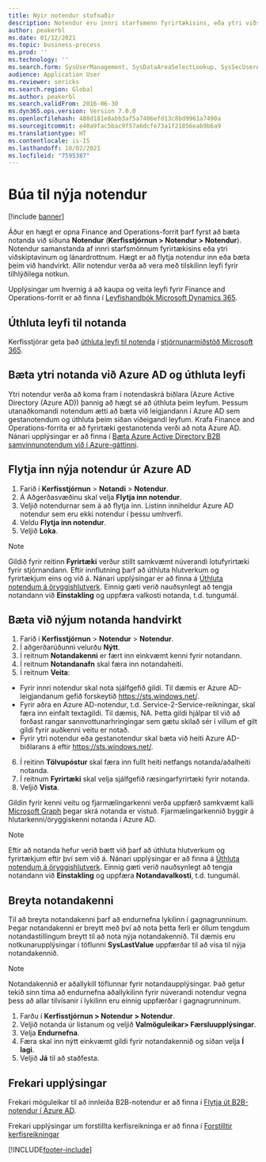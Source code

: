 ```yaml
---
title: Nýir notendur stofnaðir
description: Notendur eru innri starfsmenn fyrirtækisins, eða ytri viðskiptavinir og lánardrottnar sem þurfa aðgang að kerfinu til að framkvæma vinnslum.
author: peakerbl
ms.date: 01/12/2021
ms.topic: business-process
ms.prod: ''
ms.technology: ''
ms.search.form: SysUserManagement, SysDataAreaSelectLookup, SysSecUserAddRoles, SysUserMSODSUserImport
audience: Application User
ms.reviewer: sericks
ms.search.region: Global
ms.author: peakerbl
ms.search.validFrom: 2016-06-30
ms.dyn365.ops.version: Version 7.0.0
ms.openlocfilehash: 480d181e8abb3af5a7406efd13c8bd9961a7490a
ms.sourcegitcommit: e40a9fac5bac9f57a6dcfe73a1f21856eab9b6a9
ms.translationtype: HT
ms.contentlocale: is-IS
ms.lasthandoff: 10/02/2021
ms.locfileid: "7595387"
---
```

# <a name="create-new-users"></a>Búa til nýja notendur

[!include [banner](../../includes/banner.md)]

Áður en hægt er opna Finance and Operations-forrit þarf fyrst að bæta notanda við síðuna **Notendur** (**Kerfisstjórnun \> Notendur \> Notendur**). Notendur samanstanda af innri starfsmönnum fyrirtækisins eða ytri viðskiptavinum og lánardrottnum. Hægt er að flytja notendur inn eða bæta þeim við handvirkt. Allir notendur verða að vera með tilskilinn leyfi fyrir tilhlýðilega notkun.

Upplýsingar um hvernig á að kaupa og veita leyfi fyrir Finance and Operations-forrit er að finna í [Leyfishandbók Microsoft Dynamics 365](https://go.microsoft.com/fwlink/?LinkId=866544&amp;clcid=0x409).

## <a name="assign-a-license-to-a-user"></a>Úthluta leyfi til notanda
Kerfisstjórar geta það [úthluta leyfi til notenda](/office365/admin/subscriptions-and-billing/assign-licenses-to-users) í [stjórnunarmiðstöð Microsoft 365](/office365/admin/admin-overview/about-the-admin-center).

## <a name="add-an-external-user-in-azure-ad-and-assign-a-license"></a>Bæta ytri notanda við Azure AD og úthluta leyfi 
Ytri notendur verða að koma fram í notendaskrá biðlara (Azure Active Directory (Azure AD)) þannig að hægt sé að úthluta þeim leyfum. Þessum utanaðkomandi notendum ætti að bæta við leigjandann í Azure AD sem gestanotendum og úthluta þeim síðan viðeigandi leyfum. Krafa Finance and Operations-forrita er að fyrirtæki gestanotenda verði að nota Azure AD. Nánari upplýsingar er að finna í [Bæta Azure Active Directory B2B samvinnunotendum við í Azure-gáttinni](/azure/active-directory/b2b/add-users-administrator).

## <a name="import-new-users-from-azure-ad"></a>Flytja inn nýja notendur úr Azure AD 
1. Farið í **Kerfisstjórnun** \> **Notandi** \> **Notendur**.
2. Á Aðgerðasvæðinu skal velja **Flytja inn notendur**.
3. Veljið notendurnar sem á að flytja inn. Listinn inniheldur Azure AD notendur sem eru ekki notendur í þessu umhverfi.
4. Veldu **Flytja inn notendur**.
5. Veljið **Loka**.

> [!NOTE]
> Gildið fyrir reitinn **Fyrirtæki** verður stillt samkvæmt núverandi lotufyrirtæki fyrir stjórnandann. Eftir innflutning þarf að úthluta hlutverkum og fyrirtækjum eins og við á. Nánari upplýsingar er að finna á [Úthluta notendum á öryggishlutverk](assign-users-security-roles.md). Einnig gæti verið nauðsynlegt að tengja notandann við **Einstakling** og uppfæra valkosti notanda, t.d. tungumál.

## <a name="manually-add-a-new-user"></a>Bæta við nýjum notanda handvirkt
1. Farið í **Kerfisstjórnun** \> **Notendur** \> **Notendur**.
2. Í aðgerðarúðunni velurðu **Nýtt**.
3. Í reitnum **Notandakenni** er fært inn einkvæmt kenni fyrir notandann.   
4. Í reitnum **Notandanafn** skal færa inn notandaheiti.  
5. Í reitnum **Veita**:
 - Fyrir innri notendur skal nota sjálfgefið gildi. Til dæmis er Azure AD-leigjandanum gefið forskeytið https://sts.windows.net/.  
 - Fyrir aðra en Azure AD-notendur, t.d. Service-2-Service-reikningar, skal færa inn einfalt textagildi. Til dæmis, NA. Þetta gildi hjálpar til við að forðast rangar sannvottunarhringingar sem gætu skilað sér í villum ef gilt gildi fyrir auðkenni veitu er notað.  
 - Fyrir ytri notendur eða gestanotendur skal bæta við heiti Azure AD-biðlarans á eftir https://sts.windows.net/.
6. Í reitinn **Tölvupóstur** skal færa inn fullt heiti netfangs notanda/aðalheiti notanda.  
7. Í reitnum **Fyrirtæki** skal velja sjálfgefið ræsingarfyrirtæki fyrir notanda. 
8. Veljið **Vista**.

Gildin fyrir kenni veitu og fjarmælingarkenni verða uppfærð samkvæmt kalli [Microsoft Graph](/graph/overview) þegar skrá notanda er vistuð. Fjarmælingarkennið byggir á hlutarkenni/öryggiskenni notanda í Azure AD.

> [!NOTE]
> Eftir að notanda hefur verið bætt við þarf að úthluta hlutverkum og fyrirtækjum eftir því sem við á. Nánari upplýsingar er að finna á [Úthluta notendum á öryggishlutverk](assign-users-security-roles.md). Einnig gæti verið nauðsynlegt að tengja notandann við **Einstakling** og uppfæra **Notandavalkosti**, t.d. tungumál.

## <a name="change-a-user-id"></a>Breyta notandakenni
Til að breyta notandakenni þarf að endurnefna lykilinn í gagnagrunninum. Þegar notandakenni er breytt með því að nota þetta ferli er öllum tengdum notandastillingum breytt til að nota nýja notandakennið. Til dæmis eru notkunarupplýsingar í töflunni **SysLastValue** uppfærðar til að vísa til nýja notandakennið.

> [!NOTE]
> Notandakennið er aðallykill töflunnar fyrir notandaupplýsingar. Það getur tekið sinn tíma að endurnefna aðallykilinn fyrir núverandi notendur vegna þess að allar tilvísanir í lykilinn eru einnig uppfærðar í gagnagrunninum. 

1. Farðu í **Kerfisstjórnun \> Notendur \> Notendur**.
2. Veljið notanda úr listanum og veljið **Valmöguleikar\> Færsluupplýsingar**.
3. Velja **Endurnefna**.
4. Færa skal inn nýtt einkvæmt gildi fyrir notandakennið og síðan velja **Í lagi**. 
5. Veljið **Já** til að staðfesta.

## <a name="additional-resources"></a>Frekari upplýsingar

Frekari möguleikar til að innleiða B2B-notendur er að finna í [Flytja út B2B-notendur í Azure AD](../implement-b2b.md).

Frekari upplýsingar um forstillta kerfisreikninga er að finna í [Forstilltir kerfisreikningar](../pre-configured-system-accounts.md)


[!INCLUDE[footer-include](../../../../includes/footer-banner.md)]